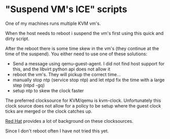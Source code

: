 # "Suspend VM's ICE" scripts
One of my machines runs multiple KVM vm's.

When the host needs to reboot i suspend the vm's first using this quick and
dirty script.

After the reboot there is some time skew in the vm's (they continue at the time
 of the suspend). You either need to use one of these solutions:
  * Send a message using qemu-guest-agent. I did not find host support for
      this, and the libvirt python api does not allow it
  * reboot the vm's. They will pickup the correct time...
  * manually stop ntp (service stop ntp) and let ntpd fix the time with a large
       step (ntpd -gq)
  * setup ntp to skew the clock faster

The preferred clocksource for KVM/qemu is kvm-clock. Unfortunately this clock
source does not allow for a policy to be setup where the guest clock ticks are
merged or the clock catches up.

[Red Hat](https://access.redhat.com/site/documentation/en-US/Red_Hat_Enterprise_Linux/6/html/Virtualization_Administration_Guide/sect-Virtualization-Tips_and_tricks-Libvirt_Managed_Timers.html)
provides a lot of background on these clocksources.
  
Since I don't reboot often I have not tried this yet.
